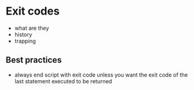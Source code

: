 # Exit codes

- what are they
- history
- trapping

## Best practices

- always end script with exit code unless
you want the exit code of the last statement
executed to be returned


